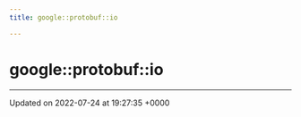```yaml
---
title: google::protobuf::io

---
```


# google::protobuf::io








-------------------------------

Updated on 2022-07-24 at 19:27:35 +0000
